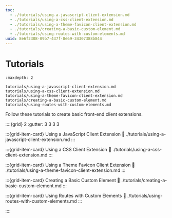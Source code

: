 ```yaml
---
toc:
  - ./tutorials/using-a-javascript-client-extension.md
  - ./tutorials/using-a-css-client-extension.md
  - ./tutorials/using-a-theme-favicon-client-extension.md
  - ./tutorials/creating-a-basic-custom-element.md
  - ./tutorials/using-routes-with-custom-elements.md
uuid: 8e6f2308-09b7-437f-8e69-34307388b844
---
```


# Tutorials

```{toctree}
:maxdepth: 2

tutorials/using-a-javascript-client-extension.md
tutorials/using-a-css-client-extension.md
tutorials/using-a-theme-favicon-client-extension.md
tutorials/creating-a-basic-custom-element.md
tutorials/using-routes-with-custom-elements.md
```

Follow these tutorials to create basic front-end client extensions.

::::{grid} 2
:gutter: 3 3 3 3

:::{grid-item-card} Using a JavaScript Client Extension
:link: ./tutorials/using-a-javascript-client-extension.md
:::

:::{grid-item-card} Using a CSS Client Extension
:link: ./tutorials/using-a-css-client-extension.md
:::

:::{grid-item-card} Using a Theme Favicon Client Extension
:link: ./tutorials/using-a-theme-favicon-client-extension.md
:::

:::{grid-item-card} Creating a Basic Custom Element
:link: ./tutorials/creating-a-basic-custom-element.md
:::

:::{grid-item-card} Using Routes with Custom Elements
:link: ./tutorials/using-routes-with-custom-elements.md
:::

::::
